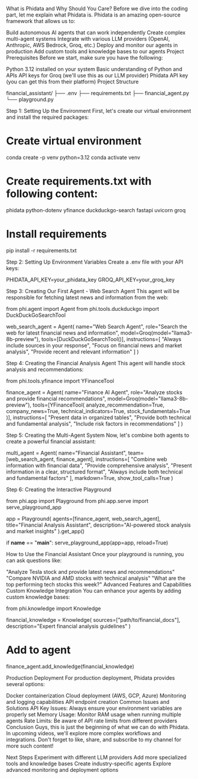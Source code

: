 What is Phidata and Why Should You Care?
Before we dive into the coding part, let me explain what Phidata is. Phidata is an amazing open-source framework that allows us to:

Build autonomous AI agents that can work independently
Create complex multi-agent systems
Integrate with various LLM providers (OpenAI, Anthropic, AWS Bedrock, Groq, etc.)
Deploy and monitor our agents in production
Add custom tools and knowledge bases to our agents
Project Prerequisites
Before we start, make sure you have the following:

Python 3.12 installed on your system
Basic understanding of Python and APIs
API keys for Groq (we'll use this as our LLM provider)
Phidata API key (you can get this from their platform)
Project Structure

financial_assistant/
├── .env
├── requirements.txt
├── financial_agent.py
└── playground.py
    
Step 1: Setting Up the Environment
First, let's create our virtual environment and install the required packages:


# Create virtual environment
conda create -p venv python=3.12
conda activate venv

# Create requirements.txt with following content:
phidata
python-dotenv
yfinance
duckduckgo-search
fastapi
uvicorn
groq

# Install requirements
pip install -r requirements.txt
    
Step 2: Setting Up Environment Variables
Create a .env file with your API keys:


PHIDATA_API_KEY=your_phidata_key
GROQ_API_KEY=your_groq_key
    
Step 3: Creating Our First Agent - Web Search Agent
This agent will be responsible for fetching latest news and information from the web:


from phi.agent import Agent
from phi.tools.duckduckgo import DuckDuckGoSearchTool

web_search_agent = Agent(
    name="Web Search Agent",
    role="Search the web for latest financial news and information",
    model=Groq(model="llama3-8b-preview"),
    tools=[DuckDuckGoSearchTool()],
    instructions=[
        "Always include sources in your response",
        "Focus on financial news and market analysis",
        "Provide recent and relevant information"
    ]
)
    
Step 4: Creating the Financial Analysis Agent
This agent will handle stock analysis and recommendations:


from phi.tools.yfinance import YFinanceTool

finance_agent = Agent(
    name="Finance AI Agent",
    role="Analyze stocks and provide financial recommendations",
    model=Groq(model="llama3-8b-preview"),
    tools=[YFinanceTool(
        analyze_recommendation=True,
        company_news=True,
        technical_indicators=True,
        stock_fundamentals=True
    )],
    instructions=[
        "Present data in organized tables",
        "Provide both technical and fundamental analysis",
        "Include risk factors in recommendations"
    ]
)
    
Step 5: Creating the Multi-Agent System
Now, let's combine both agents to create a powerful financial assistant:


multi_agent = Agent(
    name="Financial Assistant",
    team=[web_search_agent, finance_agent],
    instructions=[
        "Combine web information with financial data",
        "Provide comprehensive analysis",
        "Present information in a clear, structured format",
        "Always include both technical and fundamental factors"
    ],
    markdown=True,
    show_tool_calls=True
)
    
Step 6: Creating the Interactive Playground

from phi.app import Playground
from phi.app.serve import serve_playground_app

app = Playground(
    agents=[finance_agent, web_search_agent],
    title="Financial Analysis Assistant",
    description="AI-powered stock analysis and market insights"
).get_app()

if __name__ == "__main__":
    serve_playground_app(app=app, reload=True)
    
How to Use the Financial Assistant
Once your playground is running, you can ask questions like:

"Analyze Tesla stock and provide latest news and recommendations"
"Compare NVIDIA and AMD stocks with technical analysis"
"What are the top performing tech stocks this week?"
Advanced Features and Capabilities
Custom Knowledge Integration
You can enhance your agents by adding custom knowledge bases:


from phi.knowledge import Knowledge

financial_knowledge = Knowledge(
    sources=["path/to/financial_docs"],
    description="Expert financial analysis guidelines"
)

# Add to agent
finance_agent.add_knowledge(financial_knowledge)
    
Production Deployment
For production deployment, Phidata provides several options:

Docker containerization
Cloud deployment (AWS, GCP, Azure)
Monitoring and logging capabilities
API endpoint creation
Common Issues and Solutions
API Key Issues: Always ensure your environment variables are properly set
Memory Usage: Monitor RAM usage when running multiple agents
Rate Limits: Be aware of API rate limits from different providers
Conclusion
Guys, this is just the beginning of what we can do with Phidata. In upcoming videos, we'll explore more complex workflows and integrations. Don't forget to like, share, and subscribe to my channel for more such content!

Next Steps
Experiment with different LLM providers
Add more specialized tools and knowledge bases
Create industry-specific agents
Explore advanced monitoring and deployment options
